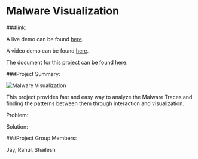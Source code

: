 # Malware Visualization



###link:

A live demo can be found [here]().

A video demo can be found [here]().

The document for  this project can be found
[here]().

###Project Summary:

![Malware Visualization]()

This project provides fast and easy way to analyze the Malware Traces and finding the patterns between them through interaction and visualization.

Problem:

Solution:


###Project Group Members: 

Jay, Rahul, Shailesh
